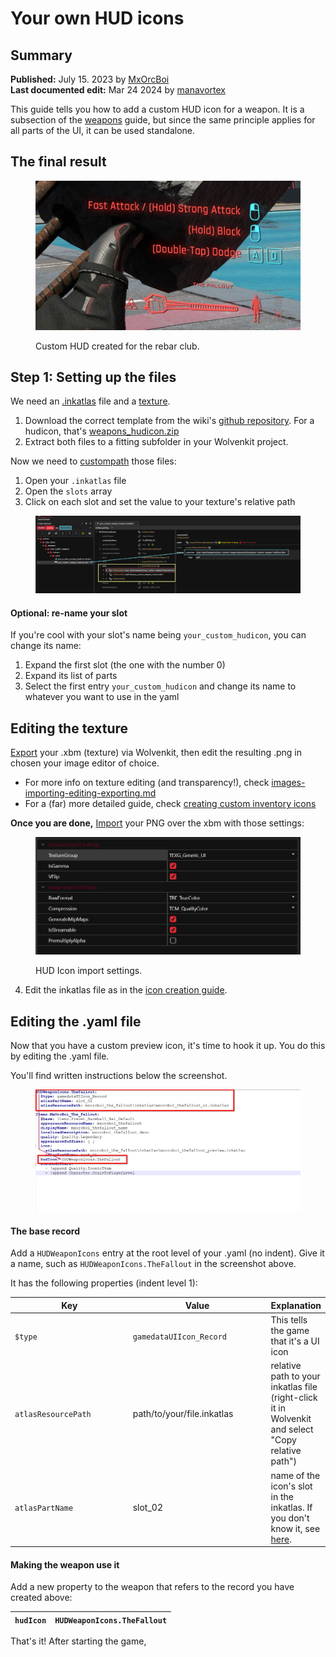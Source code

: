 # Your own HUD icons

## Summary

**Published:** July 15. 2023 by [MxOrcBoi](https://app.gitbook.com/u/YRvTJDa38nMHXIZUnmSdbzZv4lw2 "mention")\
**Last documented edit:** Mar 24 2024 by [manavortex](https://app.gitbook.com/u/NfZBoxGegfUqB33J9HXuCs6PVaC3 "mention")

This guide tells you how to add a custom HUD icon for a weapon.  It is a subsection of the [weapons](../items-equipment/adding-new-items/weapons/ "mention") guide, but since the same principle applies for all parts of the UI, it can be used standalone.

## The final result

<figure><img src="../../.gitbook/assets/Screenshot 2023-07-09 231525.jpg" alt=""><figcaption><p>Custom HUD created for the rebar club.</p></figcaption></figure>

## Step 1: Setting up the files

We need an [.inkatlas](../../for-mod-creators-theory/files-and-what-they-do/file-formats/game-icons-the-inkatlas-file.md) file and a [texture](../../for-mod-creators-theory/files-and-what-they-do/materials/textures-.xbm-files.md).&#x20;

1. Download the correct template from the wiki's [github repository](https://github.com/CDPR-Modding-Documentation/Cyberpunk-Modding-Docs/tree/main/_resources_and_assets/icons). For a hudicon, that's [weapons\_hudicon.zip](../../_resources_and_assets/icons/weapon_hudicon.zip)
2. Extract both files to a fitting subfolder in your Wolvenkit project.

Now we need to [custompath](../items-equipment/custompathing-assets.md#inkatlas) those files:

1. Open your `.inkatlas` file
2. Open the `slots` array
3. Click on each slot and set the value to your texture's relative path

<figure><img src="../../.gitbook/assets/custompathing_inkatlas.png" alt=""><figcaption></figcaption></figure>

#### **Optional: re-name your slot**

If you're cool with your slot's name being `your_custom_hudicon`, you can change its name:

1. Expand the first slot (the one with the number 0)
2. Expand its list of parts
3. Select the first entry `your_custom_hudicon` and change its name to whatever you want to use in the yaml

## **Editing the texture**

[Export](../textures-and-luts/images-importing-editing-exporting.md) your .xbm (texture) via Wolvenkit, then edit the resulting .png in chosen your image editor of choice.

* For more info on texture editing (and transparency!), check [images-importing-editing-exporting.md](../textures-and-luts/images-importing-editing-exporting.md "mention")
* For a (far) more detailed guide, check [creating custom inventory icons](adding-items-preview-images/)

**Once you are done,** [Import](../../for-mod-creators-theory/3d-modelling/exporting-and-importing-meshes/) your PNG over the xbm with those settings:

<figure><img src="../../.gitbook/assets/Screenshot 2023-07-09 232152.jpg" alt=""><figcaption><p>HUD Icon import settings.</p></figcaption></figure>

4. Edit the inkatlas file as in the [icon creation guide](adding-items-preview-images/#hooking-up-the-inkatlas).

## Editing the .yaml file

Now that you have a custom preview icon, it's time to hook it up. You do this by editing the .yaml file.&#x20;

You'll find written instructions below the screenshot.

<figure><img src="../../.gitbook/assets/yamlhudiconweapon.png" alt=""><figcaption></figcaption></figure>

#### The base record

Add a `HUDWeaponIcons` entry at the root level of your .yaml (no indent). Give it a name, such as `HUDWeaponIcons.TheFallout` in the screenshot above.

It has the following properties (indent level 1):

<table><thead><tr><th width="222">Key</th><th width="248">Value</th><th>Explanation</th></tr></thead><tbody><tr><td><code>$type</code></td><td><code>gamedataUIIcon_Record</code></td><td>This tells the game that it's a UI icon</td></tr><tr><td><code>atlasResourcePath</code></td><td>path/to/your/file.inkatlas</td><td>relative path to your inkatlas file (right-click it in Wolvenkit and select "Copy relative path")</td></tr><tr><td><code>atlasPartName</code></td><td>slot_02</td><td>name of the icon's slot in the inkatlas. If you don't know it, see <a href="adding-items-preview-images/#hooking-up-the-inkatlas">here</a>.</td></tr></tbody></table>

#### Making the weapon use it

Add a new property to the weapon that refers to the record you have created above:

| `hudIcon` | `HUDWeaponIcons.TheFallout` |
| --------- | --------------------------- |

That's it! After starting the game,&#x20;
